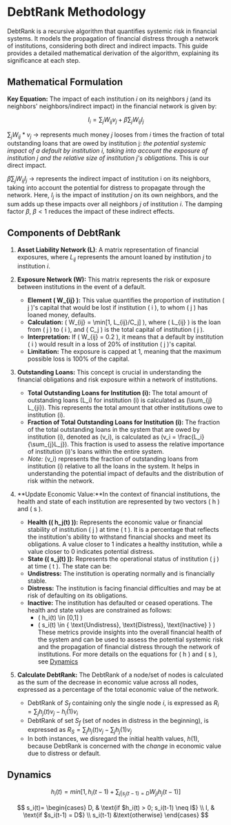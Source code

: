 # DebtRank Methodology

DebtRank is a recursive algorithm that quantifies systemic risk in financial systems. It models the propagation of financial distress through a network of institutions, considering both direct and indirect impacts. This guide provides a detailed mathematical derivation of the algorithm, explaining its significance at each step.

## Mathematical Formulation

**Key Equation:**
The impact of each institution $i$ on its neighbors $j$ (and its neighbors' neighbors/indirect impact) in the financial network is given by:

$$I_i = \sum_j W_{ij}v_j + \beta\sum_j W_{ij} I_j$$

$\sum_j W_{ij} * v_j$ -> represents much money $j$ looses from $i$ times the fraction of total outstanding loans that are owed by institution j: *the potential systemic impact of a default by institution i, taking into account the exposure of institution $j$ and the relative size of institution $j$'s obligations.* This is our direct impact.

$\beta\sum_j W_{ij} I_j$ -> represents the indirect impact of institution i on its neighbors, taking into account the potential for distress to propagate through the network. Here, $I_j$ is the impact of institution $j$ on its own neighbors, and the sum adds up these impacts over all neighbors $j$ of institution $i$. The damping factor $\beta$, $\beta < 1$ reduces the impact of these indirect effects.

## Components of DebtRank

1. **Asset Liability Network (L)**: A matrix representation of financial exposures, where $L_{ij}$ represents the amount loaned by institution $j$ to institution $i$.

2. **Exposure Network (W):**  This matrix represents the risk or exposure between institutions in the event of a default.
    - **Element \( W_{ij} \):** This value quantifies the proportion of institution \( j \)'s capital that would be lost if institution \( i \), to whom \( j \) has loaned money, defaults.
    - **Calculation:** \( W_{ij} = \min[1, L_{ij}/C_j] \), where \( L_{ij} \) is the loan from \( j \) to \( i \), and \( C_j \) is the total capital of institution \( j \).
    - **Interpretation:** If \( W_{ij} = 0.2 \), it means that a default by institution \( i \) would result in a loss of 20% of institution \( j \)'s capital.
    - **Limitation:** The exposure is capped at 1, meaning that the maximum possible loss is 100% of the capital.

3. **Outstanding Loans:** This concept is crucial in understanding the financial obligations and risk exposure within a network of institutions.
    - **Total Outstanding Loans for Institution \(i\):** The total amount of outstanding loans \(L_i\) for institution \(i\) is calculated as \(\sum_{j} L_{ji}\). This represents the total amount that other institutions owe to institution \(i\).
    - **Fraction of Total Outstanding Loans for Institution \(i\):** The fraction of the total outstanding loans in the system that are owed by institution \(i\), denoted as \(v_i\), is calculated as \(v_i = \frac{L_i}{\sum_{j}L_j}\). This fraction is used to assess the relative importance of institution \(i\)'s loans within the entire system.
    - *Note:* \(v_i\) represents the fraction of outstanding loans from institution \(i\) relative to all the loans in the system. It helps in understanding the potential impact of defaults and the distribution of risk within the network.

4. **Update Economic Value:**In the context of financial institutions, the health and state of each institution are represented by two vectors \( h \) and \( s \).
    - **Health (\( h_j(t) \)):** Represents the economic value or financial stability of institution \( j \) at time \( t \). It is a percentage that reflects the institution's ability to withstand financial shocks and meet its obligations. A value closer to 1 indicates a healthy institution, while a value closer to 0 indicates potential distress.
    - **State (\( s_j(t) \)):** Represents the operational status of institution \( j \) at time \( t \). The state can be:
    - **Undistress:** The institution is operating normally and is financially stable.
    - **Distress:** The institution is facing financial difficulties and may be at risk of defaulting on its obligations.
    - **Inactive:** The institution has defaulted or ceased operations.
    The health and state values are constrained as follows:
        - \( h_i(t) \in [0,1] \)
        - \( s_i(t) \in \{ \text{Undistress}, \text{Distress}, \text{Inactive} \} \)
    These metrics provide insights into the overall financial health of the system and can be used to assess the potential systemic risk and the propagation of financial distress through the network of institutions.
    For more details on the equations for \( h \) and \( s \), see [Dynamics](#dynamics)

5. **Calculate DebtRank:** The DebtRank of a node/set of nodes is calculated as the sum of the decrease in economic value across all nodes, expressed as a percentage of the total economic value of the network.
    - DebtRank of $S_f$ containing only the single node $i$, is expressed as $R_i = \sum_j h_j(t)v_j - h_i(1)v_i$
    - DebtRank of set $S_f$ (set of nodes in distress in the beginning), is expressed as $R_S = \sum_j h_j(t)v_j - \sum_j h_j (1)v_j$
    - In both instances, we disregard the initial health values, $h(1)$, because DebtRank is concerned with the *change* in economic value due to distress or default.

## Dynamics

$$h_i(t) = min[1, h_i(t-1) + \sum_{j|s_j(t-1)=D}W_{ji}h_j(t-1)]$$

$$
s_i(t)=
\begin{cases}
D,  & \text{if $h_i(t) > 0; s_i(t-1) \neq I$} \\
I, & \text{if $s_i(t-1) = D$} \\
s_i(t-1) &\text{otherwise}
\end{cases}
$$
